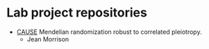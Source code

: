 # Lab project repositories



- [CAUSE](https://jean997.github.io/cause/) Mendelian randomization robust to correlated pleiotropy.
    - Jean Morrison

